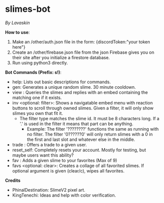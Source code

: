 # slimes-bot
*By Lavaskin*

**How to use**:
1. Make an /other/auth.json file in the form: {discordToken:"your token here"}
2. Create an /other/firebase.json file from the json Firebase gives you on their site after you initialize a firestore database.
3. Run using python3 directly.

**Bot Commands (Prefix: s!)**:
- help: Lists out basic descriptions for commands.
- gen: Generates a unique random slime. 30 minute cooldown.
- view <slime id>: Queries the slimes and replies with an embed containing the matching one if it exists.
- inv <optional: filter>: Shows a navigatable embed menu with reaction buttons to scroll through owned slimes. Given a filter, it will only show slimes you own that fit it.
	- The filter type matches the slime id. It must be 8 characters long. If a '.' is used in the filter it means that part can be anything.
		- Example: The filter '????????' functions the same as running with no filter. The filter '0??????0' will only return slimes with a 0 in the first and last slot and whatever else in the middle.
- trade <other user> <your slime> <their slime>: Offers a trade to a given user.
- reset_self: Completely resets your account. Mostly for testing, but maybe users want this ability?
- fav <slime id>: Adds a given slime to your favorites (Max of 9)
- favs <optional: clear>: Creates a collage of all favorited slimes. If optional argument is given (clear/c), wipes all favorites.

**Credits**
- PhinalDestination: SlimeV2 pixel art.
- KingTenechi: Ideas and help with color verification.